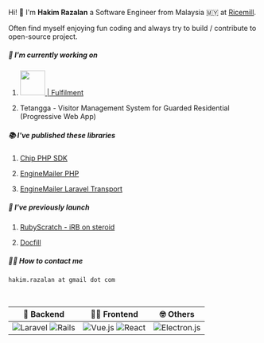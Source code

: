 <!--
**h2akim/h2akim** is a ✨ _special_ ✨ repository because its `README.md` (this file) appears on your GitHub profile.

Here are some ideas to get you started:

- 🔭 I’m currently working on ...
- 🌱 I’m currently learning ...
- 👯 I’m looking to collaborate on ...
- 🤔 I’m looking for help with ...
- 💬 Ask me about ...
- 📫 How to reach me: ...
- 😄 Pronouns: ...
- ⚡ Fun fact: ...
-->



Hi! 👋 I'm **Hakim Razalan** a Software Engineer from Malaysia 🇲🇾 at [Ricemill].

Often find myself enjoying fun coding and always try to build / contribute to open-source project.


##### 🔨  I'm currently working on

1. [<img src="https://ricemill.co/assets/logo/logo_ricemill_full_large_2022.svg" width="50"> | Fulfilment](https://ricemill.co)

3. Tetangga - Visitor Management System for Guarded Residential (Progressive Web App)

##### 📚  I've published these libraries

1. [Chip PHP SDK](https://github.com/h2akim/chip-php-sdk)

2. [EngineMailer PHP](https://github.com/h2akim/enginemailer-php)
   
4. [EngineMailer Laravel Transport](https://github.com/h2akim/enginemailer-laravel)

##### 🚀  I've previously launch

1. [RubyScratch - iRB on steroid](https://www.producthunt.com/products/rubyscratch)
   
2. [Docfill](https://www.producthunt.com/products/docfill)
   

##### 🤙🏻  How to contact me
`hakim.razalan at gmail dot com`

<br />

| 🤖  Backend | 💃🏻  Frontend | 🤓 Others |
|------------|--------------|-----------|
| ![Laravel](https://img.shields.io/badge/laravel-%23FF2D20.svg?style=plastic&logo=laravel&logoColor=white) ![Rails](https://img.shields.io/badge/rails-%23CC0000.svg?style=plastic&logo=ruby-on-rails&logoColor=white) | ![Vue.js](https://img.shields.io/badge/-Vue.js-%232c3e50?style=plastic&logo=vuedotjs) ![React](https://img.shields.io/badge/react-%2320232a.svg?style=plastic&logo=react&logoColor=%2361DAFB) | ![Electron.js](https://img.shields.io/badge/Electron-191970?style=plastic&logo=Electron&logoColor=white) |


[Ricemill]: <https://ricemill.co>
